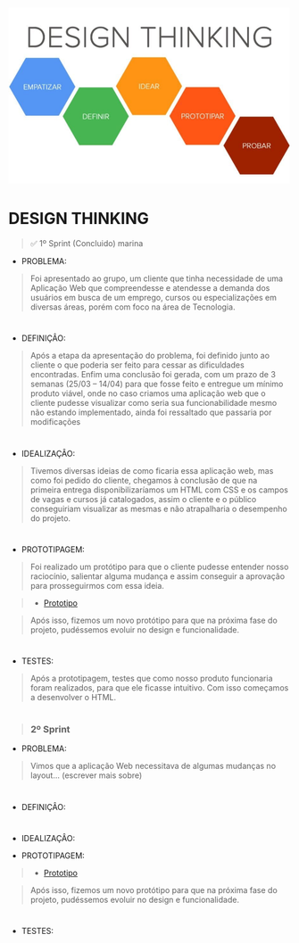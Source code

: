 # <img src = "https://github.com/DISPVAG/DISPVAG/blob/main/Design%20Thinking/Design-thinking.jpg" />

# DESIGN THINKING 

> :white_check_mark: 1º Sprint (Concluido) marina
- PROBLEMA:
> Foi apresentado ao grupo, um cliente que tinha necessidade de uma Aplicação Web que compreendesse e atendesse a demanda dos usuários em busca de um emprego, cursos ou especializações em diversas áreas, porém com foco na área de Tecnologia. 
# 
- DEFINIÇÂO:
> Após a etapa da apresentação do problema, foi definido junto ao cliente o que poderia ser feito para cessar as dificuldades encontradas. Enfim uma conclusão foi gerada, com um prazo de 3 semanas (25/03 – 14/04) para que fosse feito e entregue um mínimo produto viável, onde no caso criamos uma aplicação web que o cliente pudesse visualizar como seria sua funcionabilidade mesmo não estando implementado, ainda foi ressaltado que passaria por modificações 
 
# 
- IDEALIZAÇÂO:
> Tivemos diversas ideias de como ficaria essa aplicação web, mas como foi pedido do cliente, chegamos à conclusão de que na primeira entrega disponibilizaríamos um HTML com CSS e os campos de vagas e cursos já catalogados, assim o cliente e o público conseguiriam visualizar as mesmas e não atrapalharia o desempenho do projeto.
# 
- PROTOTIPAGEM:
> Foi realizado um protótipo para que o cliente pudesse entender nosso raciocínio, salientar alguma mudança e assim conseguir a aprovação para prosseguirmos com essa ideia.
 
> - [Prototipo](https://github.com/DISPVAG/DISPVAG/tree/main/Prototipo)

> Após isso, fizemos um novo protótipo para que na próxima fase do projeto, pudéssemos evoluir no design e funcionalidade.
# 
- TESTES:
> Após a prototipagem, testes que como nosso produto funcionaria foram realizados, para que ele ficasse intuitivo. Com isso começamos a desenvolver o HTML.

# 

> ### 2º Sprint
- PROBLEMA:
> Vimos que a aplicação Web necessitava de algumas mudanças no layout... (escrever mais sobre) 
# 
- DEFINIÇÂO:
> 
 
# 
- IDEALIZAÇÂO:
> 
- PROTOTIPAGEM:
>
 
> - [Prototipo](https://github.com/DISPVAG/DISPVAG/tree/main/Prototipo#prot%C3%B3tipo---2)

> Após isso, fizemos um novo protótipo para que na próxima fase do projeto, pudéssemos evoluir no design e funcionalidade.
# 
- TESTES:
> 


